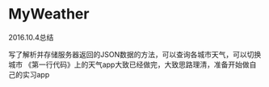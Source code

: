 # MyWeather
2016.10.4总结

写了解析并存储服务器返回的JSON数据的方法，可以查询各城市天气，可以切换城市
《第一行代码》上的天气app大致已经做完，大致思路理清，准备开始做自己的实习app



